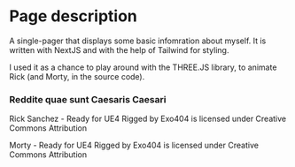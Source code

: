 # Page description 
A single-pager that displays some basic infomration about myself. It is written with NextJS and with the help of Tailwind for styling. 

I used it as a chance to play around with the THREE.JS library, to animate Rick (and Morty, in the source code).


### Reddite quae sunt Caesaris Caesari  

Rick Sanchez - Ready for UE4 Rigged by Exo404 is licensed under Creative Commons Attribution

Morty - Ready for UE4 Rigged by Exo404 is licensed under Creative Commons Attribution

